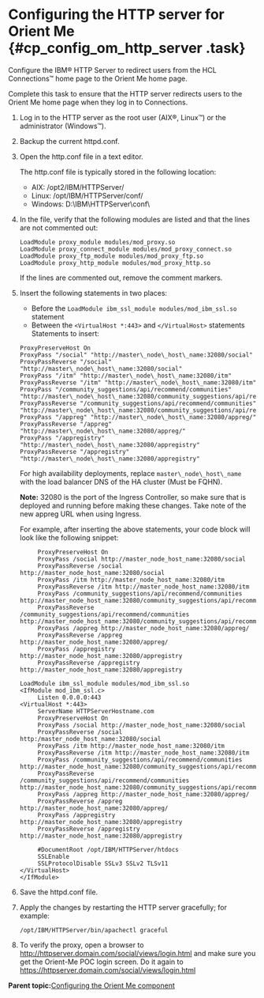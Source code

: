 # Configuring the HTTP server for Orient Me {#cp_config_om_http_server .task}

Configure the IBM® HTTP Server to redirect users from the HCL Connections™ home page to the Orient Me home page.

Complete this task to ensure that the HTTP server redirects users to the Orient Me home page when they log in to Connections.

1.  Log in to the HTTP server as the root user \(AIX®, Linux™\) or the administrator \(Windows™\).

2.  Backup the current httpd.conf.

3.  Open the http.conf file in a text editor.

    The http.conf file is typically stored in the following location:

    -   AIX: /opt2/IBM/HTTPServer/
    -   Linux: /opt/IBM/HTTPServer/conf/
    -   Windows: D:\\IBM\\HTTPServer\\conf\\
4.  In the file, verify that the following modules are listed and that the lines are not commented out:

    ```
    LoadModule proxy_module modules/mod_proxy.so 
    LoadModule proxy_connect_module modules/mod_proxy_connect.so 
    LoadModule proxy_ftp_module modules/mod_proxy_ftp.so 
    LoadModule proxy_http_module modules/mod_proxy_http.so 
    ```

    If the lines are commented out, remove the comment markers.

5.  Insert the following statements in two places:

    -   Before the `LoadModule ibm_ssl_module modules/mod_ibm_ssl.so` statement
    -   Between the `<VirtualHost *:443>` and `</VirtualHost>` statements
    Statements to insert:

    ```
    ProxyPreserveHost On
    ProxyPass "/social" "http://master\_node\_host\_name:32080/social" 
    ProxyPassReverse "/social" "http://master\_node\_host\_name:32080/social" 
    ProxyPass "/itm" "http://master\_node\_host\_name:32080/itm" 
    ProxyPassReverse "/itm" "http://master\_node\_host\_name:32080/itm"
    ProxyPass "/community_suggestions/api/recommend/communities" "http://master\_node\_host\_name:32080/community_suggestions/api/recommend/communities"
    ProxyPassReverse "/community_suggestions/api/recommend/communities" "http://master\_node\_host\_name:32080/community_suggestions/api/recommend/communities"
    ProxyPass "/appreg" "http://master\_node\_host\_name:32080/appreg/"
    ProxyPassReverse "/appreg" "http://master\_node\_host\_name:32080/appreg/"
    ProxyPass "/appregistry" "http://master\_node\_host\_name:32080/appregistry" 
    ProxyPassReverse "/appregistry" "http://master\_node\_host\_name:32080/appregistry"
    ```

    For high availability deployments, replace `master\_node\_host\_name` with the load balancer DNS of the HA cluster \(Must be FQHN\).

    **Note:** 32080 is the port of the Ingress Controller, so make sure that is deployed and running before making these changes. Take note of the new appreg URL when using Ingress.

    For example, after inserting the above statements, your code block will look like the following snippet:

    ```
         ProxyPreserveHost On
         ProxyPass /social http://master_node_host_name:32080/social
         ProxyPassReverse /social http://master_node_host_name:32080/social
         ProxyPass /itm http://master_node_host_name:32080/itm
         ProxyPassReverse /itm http://master_node_host_name:32080/itm
         ProxyPass /community_suggestions/api/recommend/communities http://master_node_host_name:32080/community_suggestions/api/recommend/communities
         ProxyPassReverse /community_suggestions/api/recommend/communities http://master_node_host_name:32080/community_suggestions/api/recommend/communities
         ProxyPass /appreg http://master_node_host_name:32080/appreg/
         ProxyPassReverse /appreg http://master_node_host_name:32080/appreg/
         ProxyPass /appregistry http://master_node_host_name:32080/appregistry
         ProxyPassReverse /appregistry http://master_node_host_name:32080/appregistry 
    
    LoadModule ibm_ssl_module modules/mod_ibm_ssl.so
    <IfModule mod_ibm_ssl.c>
         Listen 0.0.0.0:443
    <VirtualHost *:443>
         ServerName HTTPServerHostname.com
         ProxyPreserveHost On
         ProxyPass /social http://master_node_host_name:32080/social
         ProxyPassReverse /social http:/master_node_host_name:32080/social
         ProxyPass /itm http://master_node_host_name:32080/itm
         ProxyPassReverse /itm http://master_node_host_name:32080/itm
         ProxyPass /community_suggestions/api/recommend/communities http://master_node_host_name:32080/community_suggestions/api/recommend/communities
         ProxyPassReverse /community_suggestions/api/recommend/communities http://master_node_host_name:32080/community_suggestions/api/recommend/communities
         ProxyPass /appreg http://master_node_host_name:32080/appreg/
         ProxyPassReverse /appreg http://master_node_host_name:32080/appreg/
         ProxyPass /appregistry http://master_node_host_name:32080/appregistry
         ProxyPassReverse /appregistry http://master_node_host_name:32080/appregistry 
    
         #DocumentRoot /opt/IBM/HTTPServer/htdocs
         SSLEnable
         SSLProtocolDisable SSLv3 SSLv2 TLSv11
    </VirtualHost>
    </IfModule>
    ```

6.  Save the httpd.conf file.

7.  Apply the changes by restarting the HTTP server gracefully; for example:

    ```
    /opt/IBM/HTTPServer/bin/apachectl graceful
    ```

8.  To verify the proxy, open a browser to http://httpserver.domain.com/social/views/login.html and make sure you get the Orient-Me POC login screen. Do it again to https://httpserver.domain.com/social/views/login.html


**Parent topic:**[Configuring the Orient Me component](../install/cp_config_om_intro.md)

